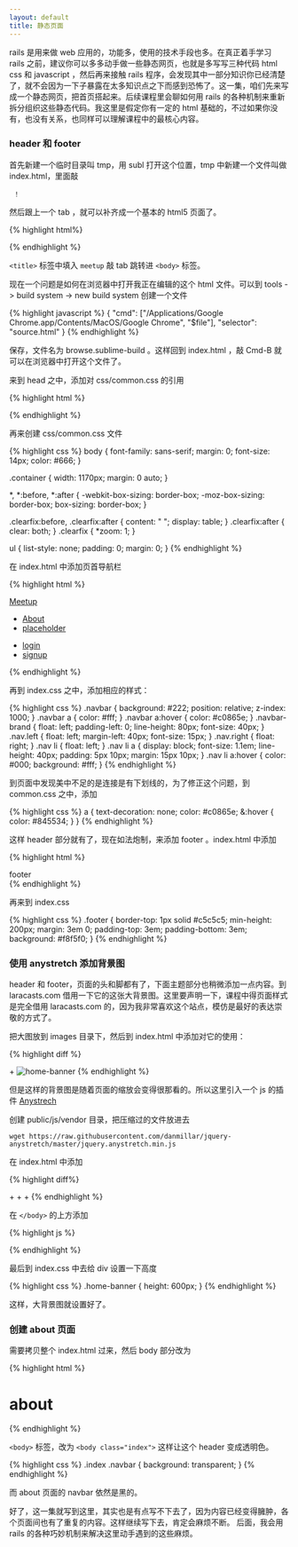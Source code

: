 ```yaml
---
layout: default
title: 静态页面
---
```



rails 是用来做 web 应用的，功能多，使用的技术手段也多。在真正着手学习 rails 之前，建议你可以多多动手做一些静态网页，也就是多写写三种代码 html css 和 javascript ，然后再来接触 rails 程序，会发现其中一部分知识你已经清楚了，就不会因为一下子暴露在太多知识点之下而感到恐怖了。这一集，咱们先来写成一个静态网页，把首页搭起来。后续课程里会聊如何用 rails 的各种机制来重新拆分组织这些静态代码。我这里是假定你有一定的 html 基础的，不过如果你没有，也没有关系，也同样可以理解课程中的最核心内容。


### header 和 footer
首先新建一个临时目录叫 tmp，用 subl 打开这个位置，tmp 中新建一个文件叫做 index.html，里面敲

     ！

然后跟上一个 tab ，就可以补齐成一个基本的 html5 页面了。

{% highlight html%}
<!DOCTYPE html>
<html lang="en">
<head>
  <meta charset="UTF-8">
  <title>Document</title>
</head>
<body>

</body>
</html>
{% endhighlight %}

`<title>` 标签中填入 `meetup` 敲 tab 跳转进 `<body>` 标签。

现在一个问题是如何在浏览器中打开我正在编辑的这个 html 文件。可以到 tools -> build system -> new build system 创建一个文件

{% highlight javascript %}
{
    "cmd": ["/Applications/Google Chrome.app/Contents/MacOS/Google Chrome", "$file"],
    "selector": "source.html"
}
{% endhighlight %}

保存，文件名为 browse.sublime-build 。这样回到 index.html ，敲 Cmd-B 就可以在浏览器中打开这个文件了。

来到 head 之中，添加对 css/common.css 的引用

{% highlight html %}
<link rel="stylesheet" href="css/common.css">
{% endhighlight %}

再来创建 css/common.css 文件

{% highlight css %}
body {
  font-family: sans-serif;
  margin: 0;
  font-size: 14px;
  color: #666;
}

.container {
  width: 1170px;
  margin: 0 auto;
}

*, *:before, *:after {
  -webkit-box-sizing: border-box;
  -moz-box-sizing: border-box;
  box-sizing: border-box;
}

.clearfix:before,
.clearfix:after {
  content: " ";
  display: table;
}
.clearfix:after {
  clear: both;
}
.clearfix {
  *zoom: 1;
}

ul {
  list-style: none;
  padding: 0;
  margin: 0;
}
{% endhighlight %}

在 index.html 中添加页首导航栏

{% highlight html %}
<div class="navbar clearfix">
  <div class="container">
    <a class="navbar-brand" href="/">
      Meetup
    </a>
    <ul class="nav left">
      <li><a href="/#about">About</a></li>
      <li><a href="#">placeholder</a></li>
    </ul>
    <ul class="nav right">
      <li><a href="#">login</a></li>
      <li><a href="#">signup</a></li>
    </ul>
  </div>
</div>
{% endhighlight %}

再到 index.css 之中，添加相应的样式：

{% highlight css %}
.navbar {
  background: #222;
  position: relative;
  z-index: 1000;
}
.navbar a {
  color: #fff;
}
.navbar a:hover {
  color: #c0865e;
}
.navbar-brand {
  float: left;
  padding-left: 0;
  line-height: 80px;
  font-size: 40px;
}
.nav.left {
  float: left;
  margin-left: 40px;
  font-size: 15px;
}
.nav.right {
  float: right;
}
.nav  li {
  float: left;
}
.nav  li  a {
  display: block;
  font-size: 1.1em;
  line-height: 40px;
  padding: 5px 10px;
  margin: 15px 10px;
}
.nav  li  a:hover {
  color: #000;
  background: #fff;
}
{% endhighlight %}


到页面中发现美中不足的是连接是有下划线的，为了修正这个问题，到 common.css 之中，添加

{% highlight css %}
a {
  text-decoration: none;
  color: #c0865e;
  &:hover {
    color: #845534;
  }
}
{% endhighlight %}


这样 header 部分就有了，现在如法炮制，来添加 footer 。index.html 中添加

{% highlight html %}
<div class="footer">
  <div class="container">
    footer
  </div>
</div>
{% endhighlight %}

再来到 index.css

{% highlight css %}
.footer {
  border-top: 1px solid #c5c5c5;
  min-height: 200px;
  margin: 3em 0;
  padding-top: 3em;
  padding-bottom: 3em;
  background: #f8f5f0;
}
{% endhighlight %}

### 使用 anystretch 添加背景图
header 和 footer，页面的头和脚都有了，下面主题部分也稍微添加一点内容。到 laracasts.com 借用一下它的这张大背景图。这里要声明一下，课程中得页面样式是完全借用 laracasts.com 的，因为我非常喜欢这个站点，模仿是最好的表达崇敬的方式了。

把大图放到 images 目录下，然后到 index.html 中添加对它的使用：

{% highlight diff %}
<body>
+ <img src="images/home-banner-bg.jpg" alt="home-banner">
</body>
{% endhighlight %}

但是这样的背景图是随着页面的缩放会变得很那看的。所以这里引入一个 js 的插件 [Anystrech](https://github.com/danmillar/jquery-anystretch)

创建 public/js/vendor 目录，把压缩过的文件放进去

    wget https://raw.githubusercontent.com/danmillar/jquery-anystretch/master/jquery.anystretch.min.js

在 index.html 中添加

{% highlight diff%}
   <link rel="stylesheet" href="css/common.css">
+  <script src="http://code.jquery.com/jquery-1.11.0.min.js"></script>
+  <script src="http://code.jquery.com/jquery-migrate-1.2.1.min.js"></script>
+  <script src="js/vendor/jquery.anystretch.min.js"></script>
 </head>
{% endhighlight %}

在 `</body>` 的上方添加

{% highlight js %}
<script>
  $('.home-banner').anystretch();
</script>
{% endhighlight %}

最后到 index.css 中去给 div 设置一下高度

{% highlight css %}
.home-banner {
  height: 600px;
}
{% endhighlight %}

这样，大背景图就设置好了。


### 创建 about 页面

需要拷贝整个 index.html 过来，然后 body 部分改为

{% highlight html %}
<h1>about</h1>
{% endhighlight %}


`<body>` 标签，改为 `<body class="index">` 这样让这个 header 变成透明色。

{% highlight css %}
.index .navbar {
  background: transparent;
}
{% endhighlight %}

而 about 页面的 navbar 依然是黑的。

好了，这一集就写到这里，其实也是有点写不下去了，因为内容已经变得臃肿，各个页面间也有了重复的内容。这样继续写下去，肯定会麻烦不断。 后面，我会用 rails 的各种巧妙机制来解决这里动手遇到的这些麻烦。

<!--
- 下面的内容是后续视频的注意事项：
这一集的内容不要太多，最重要的是为后面的“使用 rails 巧妙重构静态页面”的部分做素材准备。

- asset pipeline 的各种机制
  - css to sass -> 所以静态页面例子里面要有 brand-color 被复用到好几个地方的情况
  - js -> anystrech 的文件可以放到 vendor 下面，同时 jquery 可以删除，因为 rails 默认支持 jquery
  - 文件要从 public 中移除，放到 views 文件夹里
  - 同时后缀名改为 .html.erb
  - 给出 root: => "pages#welcome" 的 route


- 图片
  - 有固定的位置放文件
- css
  - 可以用 sass
- js
  - 可以分开 js 文件
  - 最后用 sprocket 合并成一个
 -->
